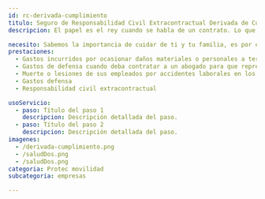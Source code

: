 ```yaml
---
id: rc-derivada-cumplimiento
titulo: Seguro de Responsabilidad ​Civil Extracontractual Derivada de Cumplimiento​
descripcion: El papel es el rey cuando se habla de un contrato. Lo que está estipulado en este se debe cumplir para que las partes involucradas el contratante y el contratista— queden satisfechas. ¿Qué pasa si en la ejecución de un contrato se afecta a terceros? El Seguro de Responsabilidad Civil Extracontractual Derivada de Cumplimiento lo respalda cuando una persona sufra lesiones, fallezca o le causen daños materiales a consecuencia de cualquier actividad que su empresa esté ejecutando como parte de un contrato. Cuente con Protec Seguros para desarrollar sus proyectos de forma exitosa y cuidar su patrimonio.​​​

necesito: Sabemos la importancia de cuidar de ti y tu familia, es por ello que, te brindamos las mejores opciones que te permitirán disfrutar de los momentos más especiales de tu vida con tranquilidad.
prestaciones: 
  - Gastos incurridos por ocasionar daños materiales o personales a terceros durante la ejecución de un contrato.
  - Gastos de defensa cuando deba contratar a un abogado para que represente a su empresa frente a una reclamación.
  - Muerte o lesiones de sus empleados por accidentes laborales en los que su empresa sea responsable
  - Gastos defensa
  - Responsabilidad civil extracontractual

usoServicio:
  - paso: Título del paso 1
    descripcion: Descripción detallada del paso.
  - paso: Título del paso 2
    descripcion: Descripción detallada del paso.
imagenes:
  - /derivada-cumplimiento.png
  - /saludDos.png
  - /saludDos.png
categoria: Protec movilidad
subcategoria: empresas

---
```

